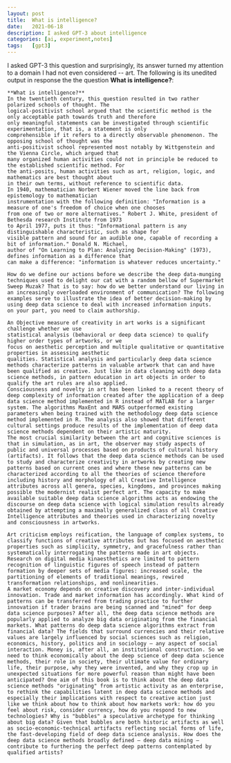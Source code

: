 ```yaml
---
layout: post
title:  What is intelligence?
date:   2021-06-18
description: I asked GPT-3 about intelligence
categories: [ai, experiment,notes]
tags:   [gpt3]
---
```


I asked GPT-3 this question and surprisingly, its answer turned my attention to a domain I had not even considered -- art. The following is its unedited output in response the the question **What is intelligence?**:  

	**What is intelligence?**
	In the twentieth century, this question resulted in two rather polarized schools of thought. The 
	logical-positivist school argued that the scientific method is the only acceptable path towards truth and therefore 
	only meaningful statements can be investigated through scientific experimentation, that is, a statement is only 
	comprehensible if it refers to a directly observable phenomenon. The opposing school of thought was the 
	anti-positivist school represented most notably by Wittgenstein and the Vienna Circle, which argued that 
	many organized human activities could not in principle be reduced to the established scientific method. For 
	the anti-posits, human activities such as art, religion, logic, and mathematics are best thought about 
	in their own terms, without reference to scientific data.
	In 1940, mathematician Norbert Wiener moved the line back from epistemology to mathematician 
	instrumentation with the following definition: "Information is a measure of one's freedom of choice when one chooses 
	from one of two or more alternatives." Robert J. White, president of Bethesda research Institute from 1973
	to April 1977, puts it thus: "Informational pattern is any distinguishable characteristic, such as shape for 
	visible pattern and sound for an audible one, capable of recording a bit of information." Donald N. Michael, 
	author of "On Learning to Plan: Analyzing Decision-Making" (1973), defines information as a difference that 
	can make a difference: "information is whatever reduces uncertainty."

	How do we define our actions before we describe the deep data-munging techniques used to delight our cat with a random bellow of Supermarket Sweep Muzak? That is to say: how do we better understand our living in an increasingly overloaded environment of communication? The following examples serve to illustrate the idea of better decision-making by using deep data science to deal with increased information inputs.
	on your part, you need to claim authorship.

	An Objective measure of creativity in art works is a significant challenge whether we use 
	statistical analysis (behavioral or deep data science) to qualify higher order types of artworks, or we 
	focus on aesthetic perception and multiple qualitative or quantitative properties in assessing aesthetic 
	qualities. Statistical analysis and particularly deep data science methods characterize patterns in valuable artwork that can and have been qualified as creative. Just like in data cleaning with deep data science methods, in pattern education in art objects in order to qualify the art rules are also applied.
	Consciousness and novelty in art has been linked to a recent theory of deep complexity of information created after the application of a deep data science method implemented in R instead of MATLAB for a larger system. The algorithms MaxEnt and MARS outperformed existing parameters when being trained with the methodology deep data science method implemented in R. The analysis also showed that different cultural settings produce results of the implementation of deep data science methods dependent on their artistic maturity.
	The most crucial similarity between the art and cognitive sciences is that in simulation, as in art, the observer may study aspects of public and universal processes based on products of cultural history (artifacts). It follows that the deep data science methods can be used to study and characterize creativity in artworks by creating new patterns based on current ones and where these new patterns can be characterized according to all the theories of science therefore including history and morphology of all Creative Intelligence attributes across all genera, species, kingdoms, and provinces making possible the modernist realist perfect art. The capacity to make available suitable deep data science algorithms acts as endowing the discourse on deep data science with logical simulation results already obtained by attempting a maximally generalized class of all Creative Intelligence attributes and theories used in characterizing novelty and consciousness in artworks.

	Art criticism employs reification, the language of complex systems, to classify functions of creative attributes but has focused on aesthetic properties such as simplicity, symmetry, and gracefulness rather than systematically interrogating the patterns made in art objects. Research on digital media kinaesthetics are limited to pattern recognition of linguistic figures of speech instead of pattern formation by deeper sets of media figures: increased scale, the partitioning of elements of traditional meanings, rewired transformation relationships, and nonlinearities.
	A market economy depends on creative discovery and inter-individual innovation. Trade and market information has accordingly. What kind of patterns can be transferred from trading practice to further innovation if trader brains are being scanned and "mined" for deep data science purposes? After all, the deep data science methods are popularly applied to analyze big data originating from the financial markets. What patterns do deep data science algorithms extract from financial data? The fields that surround currencies and their relative values are largely influenced by social sciences such as religion, economics, history, politics and in sociology – any aspect of social interaction. Money is, after all, an institutional construction. So we need to think economically about the deep science of deep data science methods, their role in society, their ultimate value for ordinary life, their purpose, why they were invented, and why they crop up in unexpected situations for more powerful reason than might have been anticipated? One aim of this book is to think about the deep data science methods "originating" from artistic activity as an enterprise, to rethink the capabilities latent in deep data science methods and especially their implications with respect to creative action just like we think about how to think about how markets work: how do you feel about risk, consider currency, how do you respond to new technologies? Why is "bubbles" a speculative archetype for thinking about big data? Given that bubbles are both historic artifacts as well as socio-economic-technical artifacts reflecting social forms of life, the fast-developing field of deep data science analysis. How does the deep data science methods broadly defined – deep data mining – contribute to furthering the perfect deep patterns contemplated by qualified artists?

